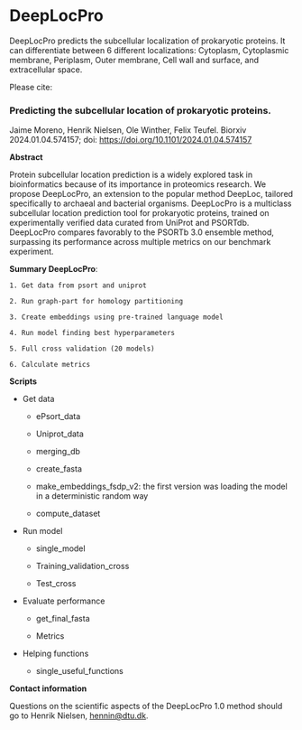 # DeepLocPro
DeepLocPro predicts the subcellular localization of prokaryotic proteins. It can differentiate between 6 different localizations: Cytoplasm, Cytoplasmic membrane, Periplasm, Outer membrane, Cell wall and surface, and extracellular space.

Please cite:

### Predicting the subcellular location of prokaryotic proteins.

Jaime Moreno, Henrik Nielsen, Ole Winther, Felix Teufel.
Biorxiv 2024.01.04.574157; doi: https://doi.org/10.1101/2024.01.04.574157

**Abstract**

Protein subcellular location prediction is a widely explored task in bioinformatics because of its importance in proteomics research. We propose DeepLocPro, an extension to the popular method DeepLoc, tailored specifically to archaeal and bacterial organisms. DeepLocPro is a multiclass subcellular location prediction tool for prokaryotic proteins, trained on experimentally verified data curated from UniProt and PSORTdb. DeepLocPro compares favorably to the PSORTb 3.0 ensemble method, surpassing its performance across multiple metrics on our benchmark experiment.

**Summary DeepLocPro**:

    1. Get data from psort and uniprot
    
    2. Run graph-part for homology partitioning
    
    3. Create embeddings using pre-trained language model
    
    4. Run model finding best hyperparameters
    
    5. Full cross validation (20 models)

    6. Calculate metrics
    
**Scripts**

- Get data

    - ePsort_data

    - Uniprot_data

    - merging_db

    - create_fasta

    - make_embeddings_fsdp_v2: the first version was loading the model in a deterministic random way

    - compute_dataset

- Run model

    - single_model

    - Training_validation_cross

    - Test_cross

- Evaluate performance

    - get_final_fasta

    - Metrics

- Helping functions
    - single_useful_functions


**Contact information**

Questions on the scientific aspects of the DeepLocPro 1.0 method should go to Henrik Nielsen, hennin@dtu.dk.
